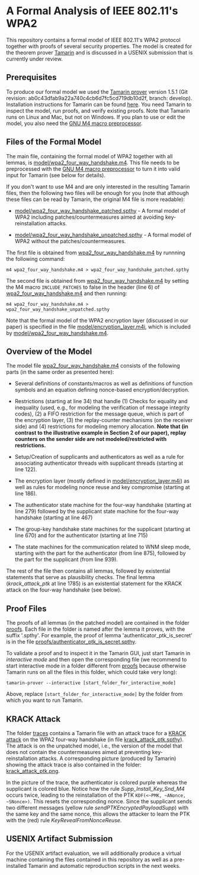# A Formal Analysis of IEEE 802.11's WPA2

This repository contains a formal model of IEEE 802.11's WPA2 protocol together with proofs of several security properties. The model is created for the theorem prover [Tamarin](https://tamarin-prover.github.io/) and is discussed in a USENIX submission that is currently under review.

## Prerequisites

To produce our formal model we used the [Tamarin prover](https://tamarin-prover.github.io/) version 1.5.1 (Git revision: ab0c43dfab9a22a740c4cb6d7fc5cd719db10d2f, branch: develop). Installation instructions for Tamarin can be found [here](https://tamarin-prover.github.io/manual/book/002_installation.html). You need Tamarin to inspect the model, run proofs, and verify existing proofs. Note that Tamarin runs on Linux and Mac, but not on Windows. If you plan to use or edit the model, you also need the [GNU M4 macro preprocessor](https://www.gnu.org/software/m4/).

## Files of the Formal Model

The main file, containing the formal model of WPA2 together with all lemmas, is [model/wpa2_four_way_handshake.m4](model/wpa2_four_way_handshake.m4). This file needs to be preprocessed with the [GNU M4 macro preprocessor](https://www.gnu.org/software/m4/) to turn it into valid input for Tamarin (see below for details). 

If you don't want to use M4 and are only interested in the resulting Tamarin files, then the following two files will be enough for you (note that although these files can be read by Tamarin, the original M4 file is more readable):

* [model/wpa2_four_way_handshake_patched.spthy](model/wpa2_four_way_handshake_patched.spthy) - A formal model of WPA2 including patches/countermeasures aimed at avoiding key-reinstallation attacks.

* [model/wpa2_four_way_handshake_unpatched.spthy](model/wpa2_four_way_handshake_unpatched.spthy) - A formal model of WPA2 without the patches/countermeasures.

The first file is obtained from [wpa2_four_way_handshake.m4](model/wpa2_four_way_handshake.m4) by runnning the following command:

`m4 wpa2_four_way_handshake.m4 > wpa2_four_way_handshake_patched.spthy`

The second file is obtained from [wpa2_four_way_handshake.m4](model/wpa2_four_way_handshake.m4) by setting the M4 macro `INCLUDE_PATCHES` to false in the header (line 6) of [wpa2_four_way_handshake.m4](model/wpa2_four_way_handshake.m4) and then running:

`m4 wpa2_four_way_handshake.m4 > wpa2_four_way_handshake_unpatched.spthy`

Note that the formal model of the WPA2 encryption layer (discussed in our paper) is specified in the file [model/encryption_layer.m4i](model/encryption_layer.m4i), which is included by [model/wpa2_four_way_handshake.m4](model/wpa2_four_way_handshake.m4).

## Overview of the Model

The model file [wpa2_four_way_handshake.m4](model/wpa2_four_way_handshake.m4) consists of the following parts (in the same order as presented here):

* Several definitions of constants/macros as well as definitions of function symbols and an equation defining nonce-based encryption/decryption.

* Restrictions (starting at line 34) that handle (1) Checks for equality and inequality (used, e.g., for modeling the verification of message integrity codes), (2) a FIFO restriction for the message queue, which is part of the encryption layer, (3) the replay-counter mechanisms (on the receiver side) and (4) restrictions for modeling memory allocation. **Note that (in contrast to the illustrative example in Section 2 of our paper), replay counters on the sender side are not modeled/restricted with restrictions.**

* Setup/Creation of supplicants and authenticators as well as a rule for associating authenticator threads with supplicant threads (starting at line 122).

* The encryption layer (mostly defined in [model/encryption_layer.m4i](model/encryption_layer.m4i)) as well as rules for modeling nonce reuse and key compromise (starting at line 186).

* The authenticator state machine for the four-way handshake (starting at line 279) followed by the supplicant state machine for the four-way handshake (starting at line 467)

* The group-key handshake state machines for the supplicant (starting at line 670) and for the authenticator (starting at line 715)

* The state machines for the communication related to WNM sleep mode, starting with the part for the authenticator (from line 875), followed by the part for the supplicant (from line 939).

The rest of the file then contains all lemmas, followed by existential statements that serve as plausibility checks. The final lemma (*krack_attack_ptk* at line 1785) is an existential statement for the KRACK attack on the four-way handshake (see below).

## Proof Files

The proofs of all lemmas (in the patched model) are contained in the folder [proofs](proofs). Each file in the folder is named after the lemma it proves, with the suffix '.spthy'. For example, the proof of lemma 'authenticator_ptk_is_secret' is in the file [proofs/authenticator_ptk_is_secret.spthy](proofs/authenticator_ptk_is_secret.spthy). 

To validate a proof and to inspect it in the Tamarin GUI, just start Tamarin in *interactive mode* and then open the corresponding file (we recommend to start interactive mode in a folder different from [proofs](proofs) because otherwise Tamarin runs on all the files in this folder, which could take very long):

`tamarin-prover --interactive [start_folder_for_interactive_mode]`

Above, replace `[start_folder_for_interactive_mode]` by the folder from which you want to run Tamarin.

## KRACK Attack

The folder [traces](traces) contains a Tamarin file with an attack trace for a [KRACK attack](https://www.krackattacks.com/) on the WPA2 four-way handshake (in file [krack_attack_ptk.spthy](traces/krack_attack_ptk.spthy)). The attack is on the unpatched model, i.e., the version of the model that does not contain the countermeasures aimed at preventing key-reinstallation attacks. A corresponding picture (produced by Tamarin) showing the attack trace is also contained in the folder: [krack_attack_ptk.png](traces/krack_attack_ptk.png).

In the picture of the trace, the authenticator is colored purple whereas the supplicant is colored blue. Notice how the rule *Supp_Install_Key_Snd_M4* occurs twice, leading to the reinstallation of the PTK `KDF(<~PMK, ~ANonce, ~SNonce>)`. This resets the corresponding nonce. Since the supplicant sends two different messages (yellow rule *sendPTKEncryptedPayloadSupp*) with the same key and the same nonce, this allows the attacker to learn the PTK with the (red) rule *KeyRevealFromNonceReuse*.

## USENIX Artifact Submission

For the USENIX artifact evaluation, we will additionally produce a virtual machine containing the files contained in this repository as well as a pre-installed Tamarin and automatic reproduction scripts in the next weeks.
